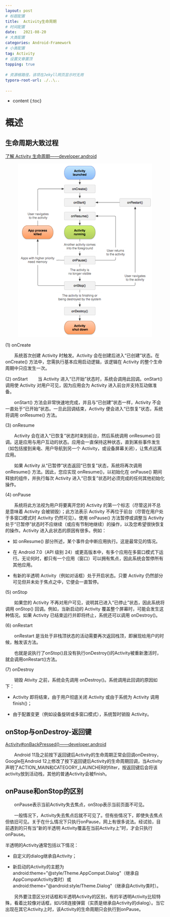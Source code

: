 ```yaml
---
layout: post
# 标题配置
title:  Activity生命周期
# 时间配置
date:   2021-08-20
# 大类配置
categories: Android-Framework
# 小类配置
tag: Activity
# 设置文章置顶
topping: true

# 资源根路径，该项在Jekyll网页显示时无用
typora-root-url: ./..\..

---
```


* content
{:toc}


# 概述

## 生命周期大致过程

[了解 Activity 生命周期——developer.android](https://developer.android.com/guide/components/activities/activity-lifecycle)



<div style="text-align: center">
    <img src="/wl-docs/Android Framework/AMS/Activity生命周期/Activity生命周期.png" alt="Activity生命周期.png" style="zoom:80%" />
</div>





(1) onCreate

&emsp;&emsp;系统首次创建 Activity 时触发。Activity 会在创建后进入“已创建”状态。在 onCreate() 方法中，您需执行基本应用启动逻辑，该逻辑在 Activity 的整个生命周期中只应发生一次。

(2) onStart
&emsp;&emsp;当 Activity 进入“已开始”状态时，系统会调用此回调。onStart() 调用使 Activity 对用户可见，因为应用会为 Activity 进入前台并支持互动做准备。

&emsp;&emsp;onStart() 方法会非常快速地完成，并且与“已创建”状态一样，Activity 不会一直处于“已开始”状态。一旦此回调结束，Activity 便会进入“已恢复”状态，系统将调用 onResume() 方法。

(3)   onResume

&emsp;&emsp;Activity 会在进入“已恢复”状态时来到前台，然后系统调用 onResume() 回调。这是应用与用户互动的状态。应用会一直保持这种状态，直到某些事件发生（如包括接到来电、用户导航到另一个 Activity，或设备屏幕关闭），让焦点远离应用。

&emsp;&emsp;如果 Activity 从“已暂停”状态返回“已恢复”状态，系统将再次调用 onResume() 方法。因此，您应实现 onResume()，以初始化在 onPause() 期间释放的组件，并执行每次 Activity 进入“已恢复”状态时必须完成的任何其他初始化操作。

(4)   onPause

&emsp;&emsp;系统将此方法视为用户将要离开您的 Activity 的第一个标志（尽管这并不总是意味着 Activity 会被销毁）；此方法表示 Activity 不再位于前台（尽管在用户处于多窗口模式时 Activity 仍然可见）。使用 onPause() 方法暂停或调整当 Activity 处于“已暂停”状态时不应继续（或应有节制地继续）的操作，以及您希望很快恢复的操作。Activity 进入此状态的原因有很多。例如：

- 如 onResume() 部分所述，某个事件会中断应用执行。这是最常见的情况。

- 在 Android 7.0（API 级别 24）或更高版本中，有多个应用在多窗口模式下运行。无论何时，都只有一个应用（窗口）可以拥有焦点，因此系统会暂停所有其他应用。

- 有新的半透明 Activity（例如对话框）处于开启状态。只要 Activity 仍然部分可见但并未处于焦点之中，它便会一直暂停。

(5)   onStop

&emsp;&emsp;如果您的 Activity 不再对用户可见，说明其已进入“已停止”状态，因此系统将调用 onStop() 回调。例如，当新启动的 Activity 覆盖整个屏幕时，可能会发生这种情况。如果 Activity 已结束运行并即将终止，系统还可以调用 onDestroy()。

(6)   onRestart

&emsp;&emsp;onRestart 是当处于非栈顶状态的活动需要再次返回栈顶，即展现给用户的时候，触发该方法。

&emsp;&emsp;也就是说执行了onStop()且没有执行onDestroy()的Activity被重新激活时，就会调用onRestart()方法。

(7)   onDestroy

&emsp;&emsp;销毁 Ativity 之前，系统会先调用 onDestroy()。系统调用此回调的原因如下：

- Activity 即将结束，由于用户彻底关闭 Activity 或由于系统为 Activity 调用 finish()；

- 由于配置变更（例如设备旋转或多窗口模式），系统暂时销毁 Activity。



## onStop与onDestroy-返回键

[Activity#onBackPressed()——developer.android](https://developer.android.com/reference/android/app/Activity#onBackPressed())

&emsp;&emsp;Android 11及之前按下返回键后Activity的生命周期正常会回调onDestroy，Google在Android 12上修改了按下返回键后Activity的生命周期回调，当Activity声明了ACTION_MAIN和CATEGORY_LAUNCHER的filter，按返回键后会将该activity放到活动栈，其他的普通Activity会被finish。

## onPause和onStop的区别

&emsp;&emsp;onPause表示当前Activity失去焦点，onStop表示当前页面不可见。

&emsp;&emsp;一般情况下，Activity失去焦点后就不可见了。但有些情况下，即使失去焦点但依旧可见。关于在什么情况下只执行onPause，网上有很多说法。经试验，目前遇到的只有当“新的半透明 Activity覆盖在当前Activity上”时，才会只执行onPause。

 

半透明的Activity通常包括以下情况：

- 自定义的dialog继承自Activity；

- 新启动的Activity的主题为android:theme="@style/Theme.AppCompat.Dialog"（继承自AppCompatActivity类时）或android:theme="@android:style/Theme.Dialog"（继承自Activity类时）。

&emsp;&emsp;另外要注意区分对话框和半透明Activity的区别，有的半透明Activity比较特殊，看着比较像对话框，如USB连接弹窗（实质是继承自Activity的dialog）。当它出现在其它Activity上时，该Activity的生命周期只会执行到onPause。
